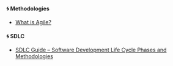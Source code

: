 

#### **🌀 Methodologies**

- [What is Agile?](https://www.agilealliance.org/agile101/)


#### **🌀 SDLC**

- [SDLC Guide – Software Development Life Cycle Phases and Methodologies](https://www.freecodecamp.org/news/get-a-basic-understanding-of-the-life-cycles-of-software-development/)